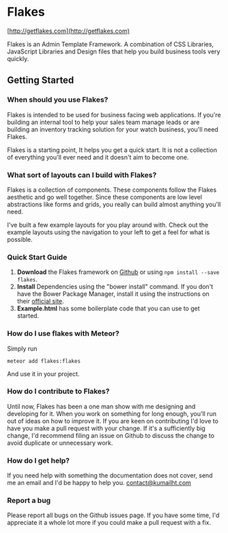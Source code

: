 # Flakes

[http://getflakes.com](http://getflakes.com)

Flakes is an Admin Template Framework. A combination of CSS Libraries, JavaScript Libraries and Design files that help you build business tools very quickly.

## Getting Started

### When should you use Flakes?

Flakes is intended to be used for business facing web applications. If you're building an internal tool to help your sales team manage leads or are building an inventory tracking solution for your watch business, you'll need Flakes.

Flakes is a starting point, It helps you get a quick start. It is not a collection of everything you'll ever need and it doesn't aim to become one.

### What sort of layouts can I build with Flakes?

Flakes is a collection of components. These components follow the Flakes aesthetic and go well together. Since these components are low level abstractions like forms and grids, you really can build almost anything you'll need.

I've built a few example layouts for you play around with. Check out the example layouts using the navigation to your left to get a feel for what is possible.

### Quick Start Guide

1.  **Download** the Flakes framework on [Github](https://github.com/kumailht/flakes) or using `npm install --save flakes`.
2.  **Install** Dependencies using the "bower install" command. If you don't have the Bower Package Manager, install it using the instructions on their [official site](http://bower.io/).
3.  **Example.html** has some boilerplate code that you can use to get started.

### How do I use flakes with Meteor?

Simply run

    meteor add flakes:flakes

And use it in your project.

### How do I contribute to Flakes?


Until now, Flakes has been a one man show with me designing and developing for it. When you work on something for long enough, you'll run out of ideas on how to improve it. If you are keen on contributing I'd love to have you make a pull request with your change. If it's a sufficiently big change, I'd recommend filing an issue on Github to discuss the change to avoid duplicate or unnecessary work.

### How do I get help?

If you need help with something the documentation does not cover, send me an email and I'd be happy to help you. [contact@kumailht.com](contact@kumailht.com)

### Report a bug

Please report all bugs on the Github issues page. If you have some time, I'd appreciate it a whole lot more if you could make a pull request with a fix.

